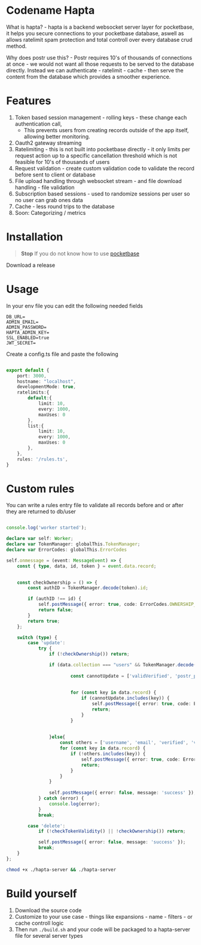 # Codename Hapta

What is hapta? - hapta is a backend websocket server layer for pocketbase, it helps you secure connections to your pocketbase database, aswell as allows ratelimit spam protection and total controll over every database crud method.

Why does postr use this? - Postr requires 10's of thousands of connections at once - we would not want all those requests to be served to the database directly. Instead we can authenticate - ratelimit - cache  - then serve the content from the database which provides a smoother experience.
# Features
1. Token based session management - rolling keys - these change each authentication call,
    - This prevents users from creating records outside of the app itself, allowing better monitoring.
3. Oauth2 gateway streaming
4. Ratelimiting - this is not built into pocketbase directly - it only limits per request action up to a specific cancellation threshold which is not feasible for 10's of thousands of users
5. Request validation - create custom validation code to validate the record before sent to client or database
6. File upload handling through websocket stream - and file download handling - file validation
7. Subscription based sessions - used to randomize sessions per user so no user can grab ones data
8. Cache - less round trips to the database 
9. Soon: Categorizing / metrics 
# Installation
> **Stop** If you do not know how to use [pocketbase](https://pocketbase.io/docs)

Download a release

# Usage
In your env file you can edit the following needed fields
```env
DB_URL=
ADMIN_EMAIL=
ADMIN_PASSWORD= 
HAPTA_ADMIN_KEY=
SSL_ENABLED=true
JWT_SECRET=
```
Create a config.ts file and paste the following

```ts

export default {
    port: 3000,
    hostname: "localhost",
    developmentMode: true, 
    ratelimits:{
        default:{
            limit: 10,
            every: 1000,
            maxUses: 0
        },
        list:{
            limit: 10,
            every: 1000,
            maxUses: 0
        }, 
    }, 
    rules: '/rules.ts',
}

```

# Custom rules
You can write a rules entry file to validate all records before and or after they are returned to db/user

```ts

console.log('worker started');

declare var self: Worker;
declare var TokenManager: globalThis.TokenManager;
declare var ErrorCodes: globalThis.ErrorCodes

self.onmessage = (event: MessageEvent) => {
    const { type, data, id, token } = event.data.record;

     
    const checkOwnership = () => {
        const authID = TokenManager.decode(token).id;

        if (authID !== id) {
            self.postMessage({ error: true, code: ErrorCodes.OWNERSHIP_REQUIRED });
            return false;
        }
        return true;
    };

    switch (type) {
        case 'update':
            try {
                if (!checkOwnership()) return;

                if (data.collection === "users" && TokenManager.decode(token).id  == id) {
                    
                        const cannotUpdate = ['validVerified', 'postr_plus', 'followers', 'postr_subscriber_since'];
                         
    
                        for (const key in data.record) {
                            if (cannotUpdate.includes(key)) {
                                self.postMessage({ error: true, code: ErrorCodes.OWNERSHIP_REQUIRED });
                                return;
                            }
                        }
    
                    
                }else{
                    const others = ['username', 'email', 'verified', 'validVerified', 'postr_plus', 'following', 'bio', 'postr_subscriber_since'];
                    for (const key in data.record) {
                        if (!others.includes(key)) {
                            self.postMessage({ error: true, code: ErrorCodes.OWNERSHIP_REQUIRED });
                            return;
                        }
                    }
                }
    
                self.postMessage({ error: false, message: 'success' });
            } catch (error) {
                console.log(error);
            }
            break;

        case 'delete':
            if (!checkTokenValidity() || !checkOwnership()) return;

            self.postMessage({ error: false, message: 'success' });
            break;
    }
};

```
```bash
chmod +x ./hapta-server && ./hapta-server
```

# Build yourself

1. Download the source code
2. Customize to your use case - things like expansions - name - filters - or cache controll logic
3. Then run `./build.sh` and your code will be packaged to a  hapta-server file for several server types 

